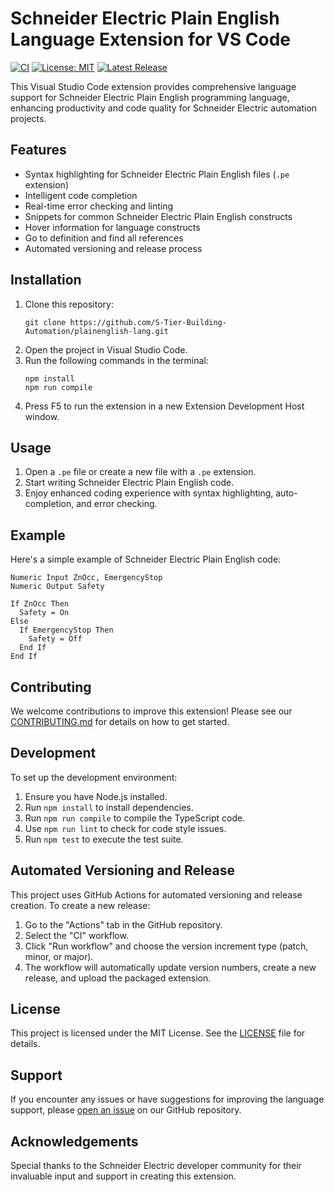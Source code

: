 # Schneider Electric Plain English Language Extension for VS Code

[![CI](https://github.com/S-Tier-Building-Automation/plainenglish-lang/actions/workflows/ci.yml/badge.svg)](https://github.com/S-Tier-Building-Automation/plainenglish-lang/actions/workflows/ci.yml)
[![License: MIT](https://img.shields.io/badge/License-MIT-yellow.svg)](https://opensource.org/licenses/MIT)
[![Latest Release](https://img.shields.io/github/v/release/S-Tier-Building-Automation/plainenglish-lang)](https://github.com/S-Tier-Building-Automation/plainenglish-lang/releases)

This Visual Studio Code extension provides comprehensive language support for Schneider Electric Plain English programming language, enhancing productivity and code quality for Schneider Electric automation projects.

## Features

- Syntax highlighting for Schneider Electric Plain English files (`.pe` extension)
- Intelligent code completion
- Real-time error checking and linting
- Snippets for common Schneider Electric Plain English constructs
- Hover information for language constructs
- Go to definition and find all references
- Automated versioning and release process

## Installation

1. Clone this repository:
   ```
   git clone https://github.com/S-Tier-Building-Automation/plainenglish-lang.git
   ```
2. Open the project in Visual Studio Code.
3. Run the following commands in the terminal:
   ```
   npm install
   npm run compile
   ```
4. Press F5 to run the extension in a new Extension Development Host window.

## Usage

1. Open a `.pe` file or create a new file with a `.pe` extension.
2. Start writing Schneider Electric Plain English code.
3. Enjoy enhanced coding experience with syntax highlighting, auto-completion, and error checking.

## Example

Here's a simple example of Schneider Electric Plain English code:

```plainenglish
Numeric Input ZnOcc, EmergencyStop
Numeric Output Safety

If ZnOcc Then
  Safety = On
Else
  If EmergencyStop Then
    Safety = Off
  End If
End If
```

## Contributing

We welcome contributions to improve this extension! Please see our [CONTRIBUTING.md](CONTRIBUTING.md) for details on how to get started.

## Development

To set up the development environment:

1. Ensure you have Node.js installed.
2. Run `npm install` to install dependencies.
3. Run `npm run compile` to compile the TypeScript code.
4. Use `npm run lint` to check for code style issues.
5. Run `npm test` to execute the test suite.

## Automated Versioning and Release

This project uses GitHub Actions for automated versioning and release creation. To create a new release:

1. Go to the "Actions" tab in the GitHub repository.
2. Select the "CI" workflow.
3. Click "Run workflow" and choose the version increment type (patch, minor, or major).
4. The workflow will automatically update version numbers, create a new release, and upload the packaged extension.

## License

This project is licensed under the MIT License. See the [LICENSE](LICENSE) file for details.

## Support

If you encounter any issues or have suggestions for improving the language support, please [open an issue](https://github.com/S-Tier-Building-Automation/plainenglish-lang/issues) on our GitHub repository.

## Acknowledgements

Special thanks to the Schneider Electric developer community for their invaluable input and support in creating this extension.